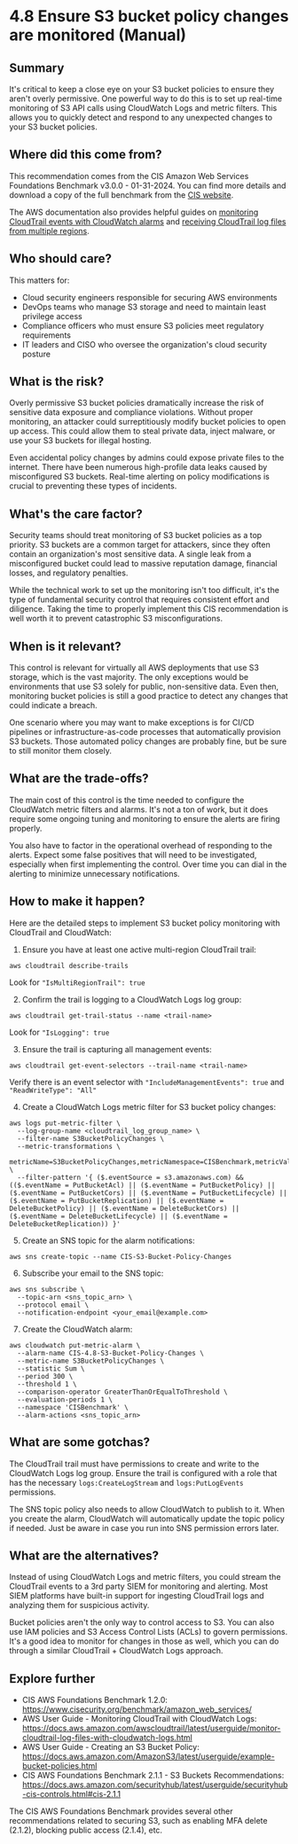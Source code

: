 # 4.8 Ensure S3 bucket policy changes are monitored (Manual)

## Summary
It's critical to keep a close eye on your S3 bucket policies to ensure they aren't overly permissive. One powerful way to do this is to set up real-time monitoring of S3 API calls using CloudWatch Logs and metric filters. This allows you to quickly detect and respond to any unexpected changes to your S3 bucket policies.

## Where did this come from?
This recommendation comes from the CIS Amazon Web Services Foundations Benchmark v3.0.0 - 01-31-2024. You can find more details and download a copy of the full benchmark from the [CIS website](https://downloads.cisecurity.org/#/). 

The AWS documentation also provides helpful guides on [monitoring CloudTrail events with CloudWatch alarms](https://docs.aws.amazon.com/awscloudtrail/latest/userguide/cloudwatch-alarms-for-cloudtrail.html) and [receiving CloudTrail log files from multiple regions](https://docs.aws.amazon.com/awscloudtrail/latest/userguide/receive-cloudtrail-log-files-from-multiple-regions.html).

## Who should care?
This matters for:
- Cloud security engineers responsible for securing AWS environments
- DevOps teams who manage S3 storage and need to maintain least privilege access 
- Compliance officers who must ensure S3 policies meet regulatory requirements
- IT leaders and CISO who oversee the organization's cloud security posture

## What is the risk?
Overly permissive S3 bucket policies dramatically increase the risk of sensitive data exposure and compliance violations. Without proper monitoring, an attacker could surreptitiously modify bucket policies to open up access. This could allow them to steal private data, inject malware, or use your S3 buckets for illegal hosting.

Even accidental policy changes by admins could expose private files to the internet. There have been numerous high-profile data leaks caused by misconfigured S3 buckets. Real-time alerting on policy modifications is crucial to preventing these types of incidents.

## What's the care factor?
Security teams should treat monitoring of S3 bucket policies as a top priority. S3 buckets are a common target for attackers, since they often contain an organization's most sensitive data. A single leak from a misconfigured bucket could lead to massive reputation damage, financial losses, and regulatory penalties.  

While the technical work to set up the monitoring isn't too difficult, it's the type of fundamental security control that requires consistent effort and diligence. Taking the time to properly implement this CIS recommendation is well worth it to prevent catastrophic S3 misconfigurations.

## When is it relevant?
This control is relevant for virtually all AWS deployments that use S3 storage, which is the vast majority. The only exceptions would be environments that use S3 solely for public, non-sensitive data. Even then, monitoring bucket policies is still a good practice to detect any changes that could indicate a breach.

One scenario where you may want to make exceptions is for CI/CD pipelines or infrastructure-as-code processes that automatically provision S3 buckets. Those automated policy changes are probably fine, but be sure to still monitor them closely.

## What are the trade-offs?
The main cost of this control is the time needed to configure the CloudWatch metric filters and alarms. It's not a ton of work, but it does require some ongoing tuning and monitoring to ensure the alerts are firing properly. 

You also have to factor in the operational overhead of responding to the alerts. Expect some false positives that will need to be investigated, especially when first implementing the control. Over time you can dial in the alerting to minimize unnecessary notifications.

## How to make it happen?
Here are the detailed steps to implement S3 bucket policy monitoring with CloudTrail and CloudWatch:

1. Ensure you have at least one active multi-region CloudTrail trail:
```
aws cloudtrail describe-trails
```
Look for `"IsMultiRegionTrail": true`

2. Confirm the trail is logging to a CloudWatch Logs log group: 
```
aws cloudtrail get-trail-status --name <trail-name>
```
Look for `"IsLogging": true`

3. Ensure the trail is capturing all management events:
```
aws cloudtrail get-event-selectors --trail-name <trail-name>
```
Verify there is an event selector with `"IncludeManagementEvents": true` and `"ReadWriteType": "All"`

4. Create a CloudWatch Logs metric filter for S3 bucket policy changes:
```
aws logs put-metric-filter \
  --log-group-name <cloudtrail_log_group_name> \ 
  --filter-name S3BucketPolicyChanges \
  --metric-transformations \
      metricName=S3BucketPolicyChanges,metricNamespace=CISBenchmark,metricValue=1 \
  --filter-pattern '{ ($.eventSource = s3.amazonaws.com) && (($.eventName = PutBucketAcl) || ($.eventName = PutBucketPolicy) || ($.eventName = PutBucketCors) || ($.eventName = PutBucketLifecycle) || ($.eventName = PutBucketReplication) || ($.eventName = DeleteBucketPolicy) || ($.eventName = DeleteBucketCors) || ($.eventName = DeleteBucketLifecycle) || ($.eventName = DeleteBucketReplication)) }'
```

5. Create an SNS topic for the alarm notifications:
```  
aws sns create-topic --name CIS-S3-Bucket-Policy-Changes
```

6. Subscribe your email to the SNS topic:
```
aws sns subscribe \
  --topic-arn <sns_topic_arn> \
  --protocol email \
  --notification-endpoint <your_email@example.com>
```

7. Create the CloudWatch alarm:
```
aws cloudwatch put-metric-alarm \
  --alarm-name CIS-4.8-S3-Bucket-Policy-Changes \
  --metric-name S3BucketPolicyChanges \
  --statistic Sum \
  --period 300 \
  --threshold 1 \
  --comparison-operator GreaterThanOrEqualToThreshold \
  --evaluation-periods 1 \
  --namespace 'CISBenchmark' \
  --alarm-actions <sns_topic_arn>  
```

## What are some gotchas?
The CloudTrail trail must have permissions to create and write to the CloudWatch Logs log group. Ensure the trail is configured with a role that has the necessary `logs:CreateLogStream` and `logs:PutLogEvents` permissions.

The SNS topic policy also needs to allow CloudWatch to publish to it. When you create the alarm, CloudWatch will automatically update the topic policy if needed. Just be aware in case you run into SNS permission errors later.

## What are the alternatives?
Instead of using CloudWatch Logs and metric filters, you could stream the CloudTrail events to a 3rd party SIEM for monitoring and alerting. Most SIEM platforms have built-in support for ingesting CloudTrail logs and analyzing them for suspicious activity.

Bucket policies aren't the only way to control access to S3. You can also use IAM policies and S3 Access Control Lists (ACLs) to govern permissions. It's a good idea to monitor for changes in those as well, which you can do through a similar CloudTrail + CloudWatch Logs approach.

## Explore further
- CIS AWS Foundations Benchmark 1.2.0: https://www.cisecurity.org/benchmark/amazon_web_services/  
- AWS User Guide - Monitoring CloudTrail with CloudWatch Logs: https://docs.aws.amazon.com/awscloudtrail/latest/userguide/monitor-cloudtrail-log-files-with-cloudwatch-logs.html
- AWS User Guide - Creating an S3 Bucket Policy: https://docs.aws.amazon.com/AmazonS3/latest/userguide/example-bucket-policies.html
- CIS AWS Foundations Benchmark 2.1.1 - S3 Buckets Recommendations: https://docs.aws.amazon.com/securityhub/latest/userguide/securityhub-cis-controls.html#cis-2.1.1

The CIS AWS Foundations Benchmark provides several other recommendations related to securing S3, such as enabling MFA delete (2.1.2), blocking public access (2.1.4), etc.